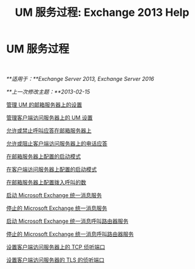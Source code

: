 ﻿---
title: 'UM 服务过程: Exchange 2013 Help'
TOCTitle: UM 服务过程
ms:assetid: 3efa389a-9130-4c02-ab9e-fd4ad5933412
ms:mtpsurl: https://technet.microsoft.com/zh-cn/library/JJ851062(v=EXCHG.150)
ms:contentKeyID: 50556554
ms.date: 05/21/2018
mtps_version: v=EXCHG.150
ms.translationtype: MT
---

# UM 服务过程

 

_**适用于：**Exchange Server 2013, Exchange Server 2016_

_**上一次修改主题：**2013-02-15_

[管理 UM 的邮箱服务器上的设置](manage-um-settings-on-a-mailbox-server-exchange-2013-help.md)

[管理客户端访问服务器上的 UM 设置](manage-um-settings-on-a-client-access-server-exchange-2013-help.md)

[允许或禁止呼叫应答在邮箱服务器上](allow-or-prevent-call-answering-on-a-mailbox-server-exchange-2013-help.md)

[允许或阻止客户端访问服务器上的电话应答](allow-or-prevent-call-answering-on-a-client-access-server-exchange-2013-help.md)

[在邮箱服务器上配置的启动模式](configure-the-startup-mode-on-a-mailbox-server-exchange-2013-help.md)

[在客户端访问服务器上配置的启动模式](configure-the-startup-mode-on-a-client-access-server-exchange-2013-help.md)

[在邮箱服务器上配置拨入呼叫的数](configure-the-number-of-incoming-calls-on-a-mailbox-server-exchange-2013-help.md)

[启动 Microsoft Exchange 统一消息服务](start-the-microsoft-exchange-unified-messaging-service-exchange-2013-help.md)

[停止的 Microsoft Exchange 统一消息服务](stop-the-microsoft-exchange-unified-messaging-service-exchange-2013-help.md)

[启动 Microsoft Exchange 统一消息呼叫路由器服务](start-the-microsoft-exchange-unified-messaging-call-router-service-exchange-2013-help.md)

[停止的 Microsoft Exchange 统一消息呼叫路由器服务](stop-the-microsoft-exchange-unified-messaging-call-router-service-exchange-2013-help.md)

[设置客户端访问服务器上的 TCP 侦听端口](set-the-tcp-listening-port-on-a-client-access-server-exchange-2013-help.md)

[设置客户端访问服务器的 TLS 的侦听端口](set-the-tls-listening-port-on-a-client-access-server-exchange-2013-help.md)

